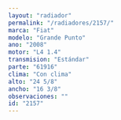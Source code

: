 ```yaml
---
layout: "radiador"
permalink: "/radiadores/2157/"
marca: "Fiat"
modelo: "Grande Punto"
ano: "2008"
motor: "L4 1.4"
transmision: "Estándar"
parte: "61916"
clima: "Con clima"
alto: "24 5/8"
ancho: "16 3/8"
observaciones: ""
id: "2157"
---
```


